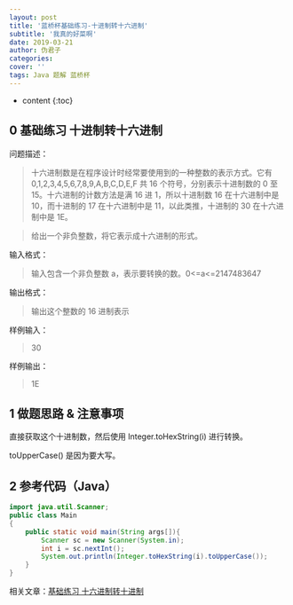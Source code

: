 ```yaml
---
layout: post
title: '蓝桥杯基础练习-十进制转十六进制'
subtitle: '我真的好菜啊'
date: 2019-03-21
author: 伪君子
categories:
cover: ''
tags: Java 题解 蓝桥杯
---
```


* content
{:toc}


## 0  基础练习 十进制转十六进制  
问题描述：
>十六进制数是在程序设计时经常要使用到的一种整数的表示方式。它有 0,1,2,3,4,5,6,7,8,9,A,B,C,D,E,F 共 16 个符号，分别表示十进制数的 0 至 15。十六进制的计数方法是满 16 进 1，所以十进制数 16 在十六进制中是 10，而十进制的 17 在十六进制中是 11，以此类推，十进制的 30 在十六进制中是 1E。

>给出一个非负整数，将它表示成十六进制的形式。

输入格式：
>输入包含一个非负整数 a，表示要转换的数。0<=a<=2147483647

输出格式：
>输出这个整数的 16 进制表示

样例输入：
>30

样例输出：
>1E

## 1 做题思路 & 注意事项
直接获取这个十进制数，然后使用 Integer.toHexString(i) 进行转换。

toUpperCase() 是因为要大写。

## 2 参考代码（Java）
```Java
import java.util.Scanner;
public class Main
{
    public static void main(String args[]){
		Scanner sc = new Scanner(System.in);
		int i = sc.nextInt();
        System.out.println(Integer.toHexString(i).toUpperCase());
    }
}
```

相关文章：[基础练习 十六进制转十进制](https://weijunzii.github.io/2019/03/20/Hexadecimal-To-Decimal.html)